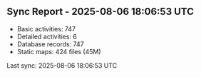 ## Sync Report - 2025-08-06 18:06:53 UTC

- Basic activities: 747
- Detailed activities: 6
- Database records: 747
- Static maps: 424 files (45M)

Last sync: 2025-08-06 18:06:53 UTC
